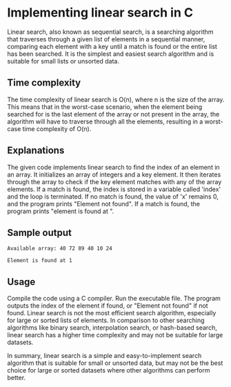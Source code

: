 
#  Implementing linear search in C
 
Linear search, also known as sequential search, is a searching algorithm that traverses through a given list of elements in a sequential manner, comparing each element with a key until a match is found or the entire list has been searched. It is the simplest and easiest search algorithm and is suitable for small lists or unsorted data.


## Time complexity
The time complexity of linear search is O(n), where n is the size of the array. This means that in the worst-case scenario, when the element being searched for is the last element of the array or not present in the array, the algorithm will have to traverse through all the elements, resulting in a worst-case time complexity of O(n).








## Explanations
The given code implements linear search to find the index of an element in an array. It initializes an array of integers and a key element. It then iterates through the array to check if the key element matches with any of the array elements. If a match is found, the index is stored in a variable called 'index' and the loop is terminated. If no match is found, the value of 'x' remains 0, and the program prints "Element not found". If a match is found, the program prints "element is found at <index>".





## Sample output
````
Available array: 40 72 89 40 10 24

Element is found at 1
````



## Usage
Compile the code using a C compiler.
Run the executable file.
The program outputs the index of the element if found, or "Element not found" if not found.
Linear search is not the most efficient search algorithm, especially for large or sorted lists of elements. In comparison to other searching algorithms like binary search, interpolation search, or hash-based search, linear search has a higher time complexity and may not be suitable for large datasets.

In summary, linear search is a simple and easy-to-implement search algorithm that is suitable for small or unsorted data, but may not be the best choice for large or sorted datasets where other algorithms can perform better.
